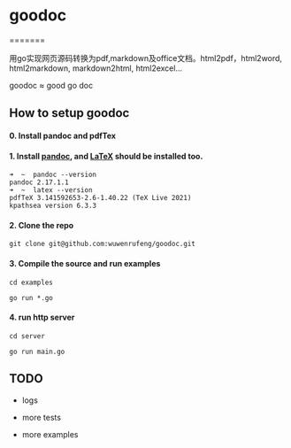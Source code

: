 # goodoc
=======

用go实现网页源码转换为pdf,markdown及office文档。html2pdf，html2word, html2markdown, markdown2html, html2excel...

goodoc ≈ good go doc



## How to setup goodoc

#### 0. Install pandoc and pdfTex

#### 1. Install [pandoc](https://pandoc.org/installing.html), and [LaTeX](https://tug.org/mactex/) should be installed  too.

```
➜  ~  pandoc --version
pandoc 2.17.1.1
➜  ~  latex --version
pdfTeX 3.141592653-2.6-1.40.22 (TeX Live 2021)
kpathsea version 6.3.3
```

#### 2. Clone the repo 

```
git clone git@github.com:wuwenrufeng/goodoc.git
```

#### 3. Compile the source and run examples

```
cd examples

go run *.go
```
#### 4. run http server
```
cd server

go run main.go
```

## TODO

- logs

- more tests

- more examples

